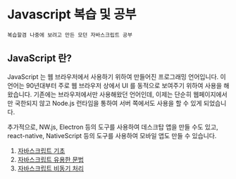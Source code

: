 # Javascript 복습 및 공부
`복습할겸 나중에 보려고 만든 모던 자바스크립트 공부`

## JavaScript 란?
JavaScript 는 웹 브라우저에서 사용하기 위하여 만들어진 프로그래밍 언어입니다. 이 언어는 90년대부터 주로 웹 브라우저 상에서 UI 를 동적으로 보여주기 위하여 사용을 해왔습니다. 기존에는 브라우저에서만 사용해왔던 언어인데, 이제는 단순히 웹페이지에서만 국한되지 않고 Node.js 런타임을 통하여 서버 쪽에서도 사용을 할 수 있게 되었습니다.

추가적으로, NW.js, Electron 등의 도구를 사용하여 데스크탑 앱을 만들 수도 있고, react-native, NativeScript 등의 도구를 사용하여 모바일 앱도 만들 수 있습니다.

1. [자바스크립트 기초](Review_MD/Js-introdution.md)
1. [자바스크립트 유용한 문법](Review_MD/Js-grammar.md)
1. [자바스크립트 비동기 처리](Review_MD/Js-A_P.md)
